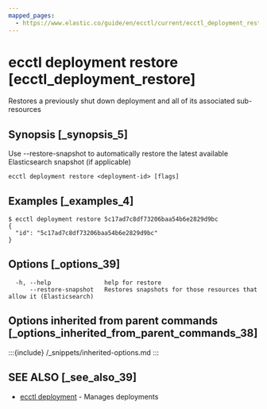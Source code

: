 ```yaml
---
mapped_pages:
  - https://www.elastic.co/guide/en/ecctl/current/ecctl_deployment_restore.html
---
```


# ecctl deployment restore [ecctl_deployment_restore]

Restores a previously shut down deployment and all of its associated sub-resources


## Synopsis [_synopsis_5]

Use --restore-snapshot to automatically restore the latest available Elasticsearch snapshot (if applicable)

```
ecctl deployment restore <deployment-id> [flags]
```


## Examples [_examples_4]

```
$ ecctl deployment restore 5c17ad7c8df73206baa54b6e2829d9bc
{
  "id": "5c17ad7c8df73206baa54b6e2829d9bc"
}
```

## Options [_options_39]

```
  -h, --help               help for restore
      --restore-snapshot   Restores snapshots for those resources that allow it (Elasticsearch)
```


## Options inherited from parent commands [_options_inherited_from_parent_commands_38]

:::{include} /_snippets/inherited-options.md
:::


## SEE ALSO [_see_also_39]

* [ecctl deployment](/reference/ecctl_deployment.md)	 - Manages deployments

